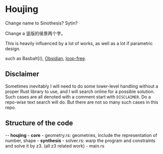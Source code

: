 # Houjing

Change name to Sinothesis? Sytin?

Change a 竖版的侯景两个字。

This is heavily influenced by a lot of works, 
as well as a lot if parametric design.

such as Basbalt](), [Obsidian](https://eli.sohl.com/2020/04/14/obsidian.html), [loop-free](https://fitzgeraldnick.com/2020/01/13/synthesizing-loop-free-programs.html#program-representation).

## Disclaimer

Sometimes inevitably I will need to do some lower-level handling without a proper Rust library to use, and I will search online for a possible solution. Such cases are all denoted with a comment start with `DISCLAIMER`. Do a repo-wise text search will do. But there are not so many such cases in this repo.

## Structure of the code

-- **houjing**
    - **core**
        - geometry.rs: geometries, include the representation of number, shape
    - **synthesis**
        - solver.rs: warp the program and constraints and solve it by z3. (all z3 related work)
    - main.rs